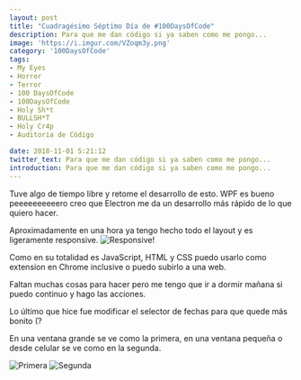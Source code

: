 ```yaml
---
layout: post
title: "Cuadragésimo Séptimo Día de #100DaysOfCode"
description: Para que me dan código si ya saben como me pongo...
image: 'https://i.imgur.com/VZoqm3y.png'
category: '100DaysOfCode'
tags: 
- My Eyes
- Horror
- Terror
- 100 DaysOfCode
- 100DaysOfCode
- Holy Sh*t
- BULLSH*T
- Holy Cr4p
- Auditoria de Código

date: 2018-11-01 5:21:12
twitter_text: Para que me dan código si ya saben como me pongo...
introduction: Para que me dan código si ya saben como me pongo...
---
```


Tuve algo de tiempo libre y retome el desarrollo de esto. WPF es bueno peeeeeeeeeero creo que Electron me da un desarrollo más rápido de lo que quiero hacer.

Aproximadamente en una hora ya tengo hecho todo el layout y es ligeramente responsive.
![Responsive!](https://i.imgur.com/1daOzT2.png)

Como en su totalidad es JavaScript, HTML y CSS puedo usarlo como extension en Chrome inclusive o puedo subirlo a una web.

Faltan muchas cosas para hacer pero me tengo que ir a dormir mañana si puedo continuo y hago las acciones.

Lo último que hice fue modificar el selector de fechas para que quede más bonito (?

En una ventana grande se ve como la primera, en una ventana pequeña o desde celular se ve como en la segunda.

![Primera](https://i.imgur.com/rNfe9xS.png) ![Segunda](https://i.imgur.com/Ao8rtGy.png)